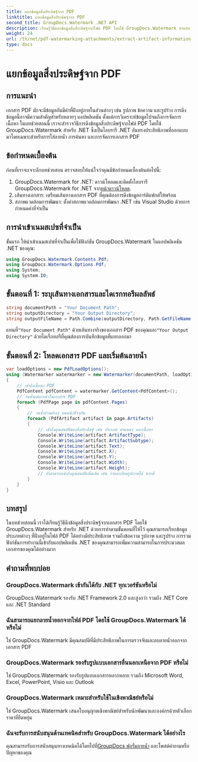 ```yaml
---
title: แยกข้อมูลสิ่งประดิษฐ์จาก PDF
linktitle: แยกข้อมูลสิ่งประดิษฐ์จาก PDF
second_title: GroupDocs.Watermark .NET API
description: เรียนรู้วิธีแยกข้อมูลสิ่งประดิษฐ์จากไฟล์ PDF โดยใช้ GroupDocs.Watermark สำหรับ .NET เพิ่มความสามารถในการประมวลผลเอกสารของคุณ
weight: 24
url: /th/net/pdf-watermarking-attachments/extract-artifact-information-pdf/
type: docs
---
```

# แยกข้อมูลสิ่งประดิษฐ์จาก PDF

## การแนะนำ
เอกสาร PDF มักจะมีข้อมูลอันมีค่าที่ฝังอยู่ภายในส่วนต่างๆ เช่น รูปภาพ ข้อความ และรูปร่าง การดึงข้อมูลนี้อาจมีความสำคัญสำหรับหลายๆ แอปพลิเคชัน ตั้งแต่การวิเคราะห์ข้อมูลไปจนถึงการจัดการเนื้อหา ในบทช่วยสอนนี้ เราจะสำรวจวิธีการดึงข้อมูลสิ่งประดิษฐ์จากไฟล์ PDF โดยใช้ GroupDocs.Watermark สำหรับ .NET ซึ่งเป็นไลบรารี .NET อันทรงประสิทธิภาพที่ออกแบบมาโดยเฉพาะสำหรับการใส่ลายน้ำ การค้นหา และการจัดการเอกสาร PDF
## ข้อกำหนดเบื้องต้น
ก่อนที่เราจะเจาะลึกบทช่วยสอน ตรวจสอบให้แน่ใจว่าคุณมีข้อกำหนดเบื้องต้นต่อไปนี้:
1.  GroupDocs.Watermark for .NET: ดาวน์โหลดและติดตั้งไลบรารี GroupDocs.Watermark for .NET จาก[หน้าดาวน์โหลด](https://releases.groupdocs.com/Watermark/net/).
2. เส้นทางเอกสาร: เตรียมเส้นทางเอกสาร PDF ที่คุณต้องการดึงข้อมูลอาร์ติแฟกต์ให้พร้อม
3. สภาพแวดล้อมการพัฒนา: ตั้งค่าสภาพแวดล้อมการพัฒนา .NET เช่น Visual Studio ด้วยการกำหนดค่าที่จำเป็น

## การนำเข้าเนมสเปซที่จำเป็น
ขั้นแรก ให้นำเข้าเนมสเปซที่จำเป็นเพื่อใช้ฟังก์ชัน GroupDocs.Watermark ในแอปพลิเคชัน .NET ของคุณ:
```csharp
using GroupDocs.Watermark.Contents.Pdf;
using GroupDocs.Watermark.Options.Pdf;
using System;
using System.IO;
```
## ขั้นตอนที่ 1: ระบุเส้นทางเอกสารและไดเรกทอรีผลลัพธ์
```csharp
string documentPath = "Your Document Path";
string outputDirectory = "Your Output Directory";
string outputFileName = Path.Combine(outputDirectory, Path.GetFileName(documentPath));
```
 แทนที่`"Your Document Path"` ด้วยเส้นทางจริงของเอกสาร PDF ของคุณและ`"Your Output Directory"` ด้วยไดเร็กทอรีที่คุณต้องการบันทึกข้อมูลที่แยกออกมา
## ขั้นตอนที่ 2: โหลดเอกสาร PDF และเริ่มต้นลายน้ำ
```csharp
var loadOptions = new PdfLoadOptions();
using (Watermarker watermarker = new Watermarker(documentPath, loadOptions))
{
    // เข้าถึงเนื้อหา PDF
    PdfContent pdfContent = watermarker.GetContent<PdfContent>();
    // วนซ้ำแต่ละหน้าในเอกสาร PDF
    foreach (PdfPage page in pdfContent.Pages)
    {
        // วนซ้ำส่วนต่างๆ บนหน้าปัจจุบัน
        foreach (PdfArtifact artifact in page.Artifacts)
        {
            // เข้าถึงคุณสมบัติของสิ่งประดิษฐ์ เช่น ประเภท ตำแหน่ง และเนื้อหา
            Console.WriteLine(artifact.ArtifactType);
            Console.WriteLine(artifact.ArtifactSubtype);
            Console.WriteLine(artifact.Text);
            Console.WriteLine(artifact.X);
            Console.WriteLine(artifact.Y);
            Console.WriteLine(artifact.Width);
            Console.WriteLine(artifact.Height);
            // ยังสามารถเข้าถึงคุณสมบัติเพิ่มเติม เช่น รายละเอียดรูปภาพได้ หากมี
        }
    }
}
```

## บทสรุป
ในบทช่วยสอนนี้ เราได้เรียนรู้วิธีดึงข้อมูลสิ่งประดิษฐ์จากเอกสาร PDF โดยใช้ GroupDocs.Watermark สำหรับ .NET ด้วยการทำตามขั้นตอนที่ให้ไว้ คุณสามารถเรียกข้อมูลประเภทต่างๆ ที่ฝังอยู่ในไฟล์ PDF ได้อย่างมีประสิทธิภาพ รวมถึงข้อความ รูปภาพ และรูปร่าง การรวมฟังก์ชันการทำงานนี้เข้ากับแอปพลิเคชัน .NET ของคุณสามารถเพิ่มความสามารถในการประมวลผลเอกสารของคุณได้อย่างมาก
## คำถามที่พบบ่อย
### GroupDocs.Watermark เข้ากันได้กับ .NET ทุกเวอร์ชันหรือไม่
GroupDocs.Watermark รองรับ .NET Framework 2.0 และสูงกว่า รวมถึง .NET Core และ .NET Standard
### ฉันสามารถแยกลายน้ำออกจากไฟล์ PDF โดยใช้ GroupDocs.Watermark ได้หรือไม่
ใช่ GroupDocs.Watermark มีคุณสมบัติที่มีประสิทธิภาพในการตรวจจับและลบลายน้ำออกจากเอกสาร PDF
### GroupDocs.Watermark รองรับรูปแบบเอกสารอื่นนอกเหนือจาก PDF หรือไม่
ใช่ GroupDocs.Watermark รองรับรูปแบบเอกสารหลากหลาย รวมถึง Microsoft Word, Excel, PowerPoint, Visio และ Outlook
### GroupDocs.Watermark เหมาะสำหรับใช้ในเชิงพาณิชย์หรือไม่
ใช่ GroupDocs.Watermark เสนอใบอนุญาตเชิงพาณิชย์สำหรับนักพัฒนาและองค์กรด้วยตัวเลือกราคาที่ยืดหยุ่น
### ฉันจะรับการสนับสนุนด้านเทคนิคสำหรับ GroupDocs.Watermark ได้อย่างไร
 คุณสามารถรับการสนับสนุนทางเทคนิคได้โดยไปที่[GroupDocs ฟอรั่มลายน้ำ](https://forum.groupdocs.com/c/watermark/19) และโพสต์คำถามหรือปัญหาของคุณ